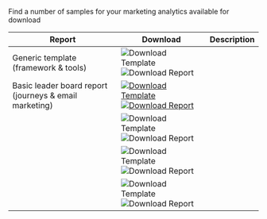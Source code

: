Find a number of samples for your marketing analytics available for download

|Report|Download|Description|
| ----------------------- | ------------------ | ------------------------------- |
|Generic template (framework & tools) |![Download Template][DownloadTemplate] ![Download Report][DownloadReport]|   |
|Basic leader board report (journeys & email marketing)|[![Download Template][DownloadTemplate]]("https://github.com/microsoft/Dynamics-365-for-Marketing---Power-BI-Reporting/blob/master/PowerBI-Templates/MarketingAnalyzers%20-%20Journey%26Email%20Leaderboard.pbit") [![Download Report][DownloadReport]]("https://github.com/microsoft/Dynamics-365-for-Marketing---Power-BI-Reporting/blob/master/pbx%20files/MarketingAnalyzers%20-%20Journey%26Email%20Leaderboard.pbix")|   |
|   |![Download Template][DownloadTemplate] ![Download Report][DownloadReport]|   |
|   |![Download Template][DownloadTemplate] ![Download Report][DownloadReport]|   |
|   |![Download Template][DownloadTemplate] ![Download Report][DownloadReport]|   |

[DownloadTemplate]: {{site.baseurl}}/images/IconDownloadTemplate30.png
[DownloadReport]: {{site.baseurl}}/images/IconDownloadReport30.png
